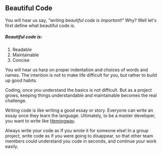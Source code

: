 ## Beautiful Code

You will hear us say, _"writing beautiful code is important!"_ Why? Well let's first define what beautiful code is.

##### Beautiful code is:

1. Readable
2. Maintainable
3. Concise

You will hear us harp on proper indentation and choices of words and names. The intention is not to make life difficult for you, but rather to build up good habits.

Coding, once you understand the basics is not difficult. But as a project grows, keeping things understandable and maintainable becomes the real challenge.

Writing code is like writing a good essay or story. Everyone can write an essay once they learn the language. Ultimately, to be a master developer, you want to write like [Hemingway](http://en.wikipedia.org/wiki/Ernest_Hemingway).

Always write your code as if you wrote it for someone else! In a group project, write code as if you were going to disappear, so that other team members could understand you code in seconds, and continue your work easily.
